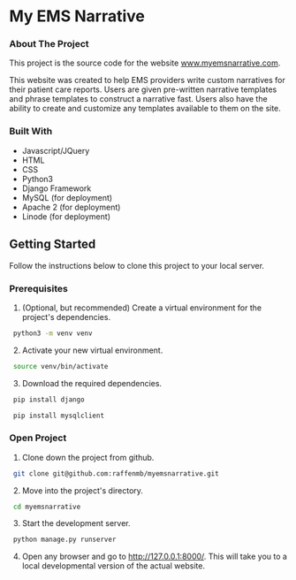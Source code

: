 
# My EMS Narrative


### About The Project

This project is the source code for the website <a href="https://www.myemsnarrative.com">www.myemsnarrative.com</a>. 

This website was created to help EMS providers write custom narratives for their patient care reports. Users are given pre-written narrative templates and phrase templates to construct a narrative fast. Users also have the ability to create and customize any templates available to them on the site.


### Built With

* Javascript/JQuery
* HTML
* CSS
* Python3
* Django Framework
* MySQL (for deployment)
* Apache 2 (for deployment)
* Linode (for deployment)


## Getting Started

Follow the instructions below to clone this project to your local server.


### Prerequisites


1. (Optional, but recommended) Create a virtual environment for the project's dependencies.
```sh
 python3 -m venv venv
```

2. Activate your new virtual environment.
```sh
 source venv/bin/activate
```

3. Download the required dependencies.
```sh
 pip install django
 ```
```sh
 pip install mysqlclient
```

### Open Project


1. Clone down the project from github.
```sh
 git clone git@github.com:raffenmb/myemsnarrative.git
```

2. Move into the project's directory.
```sh
 cd myemsnarrative
```

3. Start the development server.
```sh
 python manage.py runserver
```

4. Open any browser and go to http://127.0.0.1:8000/. This will take you to a local developmental version of the actual website. 